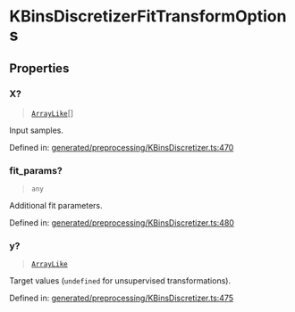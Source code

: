 # KBinsDiscretizerFitTransformOptions

## Properties

### X?

> [`ArrayLike`](../types/ArrayLike.md)[]

Input samples.

Defined in:  [generated/preprocessing/KBinsDiscretizer.ts:470](https://github.com/transitive-bullshit/scikit-learn-ts/blob/122b3c0/packages/sklearn/src/generated/preprocessing/KBinsDiscretizer.ts#L470)

### fit\_params?

> `any`

Additional fit parameters.

Defined in:  [generated/preprocessing/KBinsDiscretizer.ts:480](https://github.com/transitive-bullshit/scikit-learn-ts/blob/122b3c0/packages/sklearn/src/generated/preprocessing/KBinsDiscretizer.ts#L480)

### y?

> [`ArrayLike`](../types/ArrayLike.md)

Target values (`undefined` for unsupervised transformations).

Defined in:  [generated/preprocessing/KBinsDiscretizer.ts:475](https://github.com/transitive-bullshit/scikit-learn-ts/blob/122b3c0/packages/sklearn/src/generated/preprocessing/KBinsDiscretizer.ts#L475)
